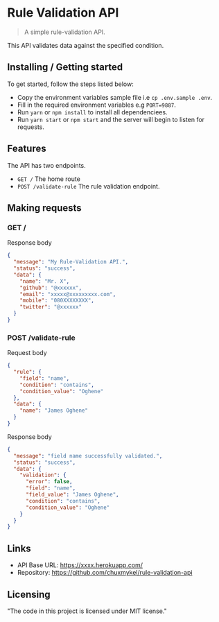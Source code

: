 # Rule Validation API
> A simple rule-validation API.

This API validates data against the specified condition.

## Installing / Getting started
To get started, follow the steps listed below:
- Copy the environment variables sample file i.e `cp .env.sample .env`.
- Fill in the required environment variables e.g `PORT=9887`.
- Run `yarn` or `npm install` to install all dependenciees.
- Run `yarn start` or `npm start` and the server will begin to listen for requests.

## Features
The API has two endpoints.
- `GET /` The home route
- `POST /validate-rule` The rule validation endpoint.

## Making requests
### GET /
Response body
```json
{
  "message": "My Rule-Validation API.",
  "status": "success",
  "data": {
    "name": "Mr. X",
    "github": "@xxxxxx",
    "email": "xxxxx@xxxxxxxxx.com",
    "mobile": "080XXXXXXXX",
    "twitter": "@xxxxxx"
  }
}
```

### POST /validate-rule
Request body
```json
{
  "rule": {
    "field": "name",
    "condition": "contains",
    "condition_value": "Oghene"
  },
  "data": {
    "name": "James Oghene"
  }
}
```

Response body
```json
{
  "message": "field name successfully validated.",
  "status": "success",
  "data": {
    "validation": {
      "error": false,
      "field": "name",
      "field_value": "James Oghene",
      "condition": "contains",
      "condition_value": "Oghene"
    }
  }
}
```

## Links
- API Base URL: https://xxxx.herokuapp.com/
- Repository: https://github.com/chuxmykel/rule-validation-api


## Licensing
"The code in this project is licensed under MIT license."
